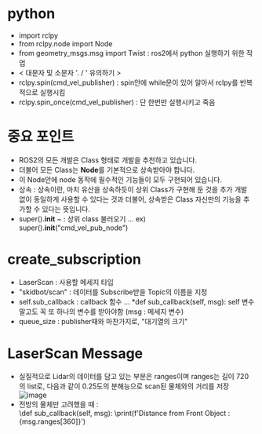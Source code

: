 # python
- import rclpy
- from rclpy.node import Node
- from geometry_msgs.msg import Twist : ros2에서 python 실행하기 위한 작업
- < 대문자 및 소문자 '. / \' 유의하기 >
- rclpy.spin(cmd_vel_publisher) : spin안에 while문이 있어 알아서 rclpy를 반복적으로 실행시킴
- rclpy.spin_once(cmd_vel_publisher) : 단 한번만 실행시키고 죽음 

# 중요 포인트
- ROS2의 모든 개발은 Class 형태로 개발을 추천하고 있습니다. 
- 더불어 모든 Class는 **Node**를 기본적으로 상속받아야 합니다.
- 이 Node안에 node 동작에 필수적인 기능들이 모두 구현되어 있습니다.
- 상속 : 상속이란, 마치 유산을 상속하듯이 상위 Class가 구현해 둔 것을 추가 개발 없이 동일하게 사용할 수 있다는 것과 더불어, 
상속받은 Class 자신만의 기능을 추가할 수 있다는 뜻입니다.
- super().__init__ ~ : 상위 class 불러오기 ...  ex) super().__init__("cmd_vel_pub_node")

# create_subscription
- LaserScan : 사용할 메세지 타입
- "skidbot/scan" : 데이터를 Subscribe받을 Topic의 이름을 지정
- self.sub_callback : callback 함수 ... *def sub_callback(self, msg): self 변수 말고도 꼭 또 하나의 변수를 받아야함 (msg : 메세지 변수) 
- queue_size : publisher때와 마찬가지로, "대기열의 크기" 

# LaserScan Message
- 실질적으로 Lidar의 데이터를 담고 있는 부분은 ranges이며 ranges는 길이 720의 list로, 다음과 같이 0.25도의 분해능으로 scan된 물체와의 거리를 저장
![image](https://user-images.githubusercontent.com/88695655/182029230-f9bcbbd7-7774-4fee-8d62-37c6b4751d92.png)
- 전방의 물체만 고려했을 때 : 	
  \def sub_callback(self, msg):
  \print(f'Distance from Front Object : {msg.ranges[360]}')
